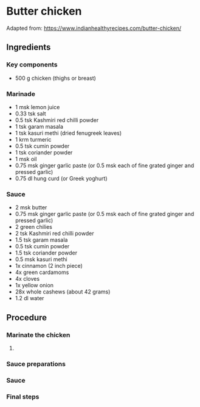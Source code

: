 # Butter chicken
Adapted from: https://www.indianhealthyrecipes.com/butter-chicken/
## Ingredients
### Key components
- 500 g chicken (thighs or breast)
### Marinade
- 1 msk lemon juice
- 0.33 tsk salt
- 0.5 tsk Kashmiri red chilli powder
- 1 tsk garam masala
- 1 tsk kasuri methi (dried fenugreek leaves)
- 1 krm turmeric
- 0.5 tsk cumin powder
- 1 tsk coriander powder
- 1 msk oil
- 0.75 msk ginger garlic paste (or 0.5 msk each of fine grated ginger and pressed garlic)
- 0.75 dl hung curd (or Greek yoghurt)
### Sauce
- 2 msk butter
- 0.75 msk ginger garlic paste (or 0.5 msk each of fine grated ginger and pressed garlic)
- 2 green chilies
- 2 tsk Kashmiri red chilli powder
- 1.5 tsk garam masala
- 0.5 tsk cumin powder
- 1.5 tsk coriander powder
- 0.5 msk kasuri methi
- 1x cinnamon (2 inch piece)
- 4x green cardamoms
- 4x cloves
- 1x yellow onion
- 28x whole cashews (about 42 grams)
- 1.2 dl water
## Procedure
### Marinate the chicken
1. 
### Sauce preparations

### Sauce

### Final steps


